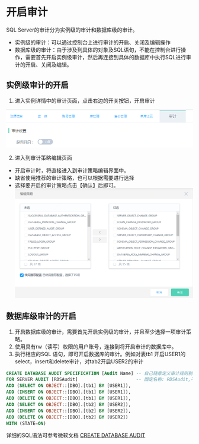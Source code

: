# 开启审计
SQL Server的审计分为实例级的审计和数据库级的审计。
- 实例级的审计：可以通过控制台上进行审计的开启、关闭及编辑操作
- 数据库级的审计：由于涉及到具体的对象及SQL语句，不能在控制台进行操作，需要首先开启实例级审计，然后再连接到具体的数据库中执行SQL进行审计的开启、关闭及编辑。

## 实例级审计的开启
1. 进入实例详情中的审计页面，点击右边的开关按钮，开启审计

![开启审计1](../../../../../../image/RDS/Enable-Audit-1.png)

2. 进入到审计策略编辑页面
- 开启审计时，将直接进入到审计策略编辑界面中。
- 缺省使用推荐的审计策略，也可以根据需要进行选择
- 选择要开启的审计策略点击【确认】后即可。
![开启审计2](../../../../../../image/RDS/Enable-Audit-2.png)

## 数据库级审计的开启
1. 开启数据库级的审计，需要首先开启实例级的审计，并且至少选择一项审计策略。
2. 使用具有rw（读写）权限的用户账号，连接到将开启审计的数据库中。
3. 执行相应的SQL 语句，即可开启数据库的审计。例如对表tb1 开启USER1的 select，insert和delete审计，对tab2开启USER2的审计
```SQL
CREATE DATABASE AUDIT SPECIFICATION [Audit Name] -- 自己随意定义审计规则别名
FOR SERVER AUDIT [RDSAudit]                      -- 固定名称: RDSAudit,不能修改
ADD (SELECT ON OBJECT::[DBO].[tb1] BY [USER1]),
ADD (INSERT ON OBJECT::[DBO].[tb1] BY [USER1]),
ADD (DELETE ON OBJECT::[DBO].[tb1] BY [USER1]),
ADD (SELECT ON OBJECT::[DBO].[tb2] BY [USER2]),
ADD (INSERT ON OBJECT::[DBO].[tb2] BY [USER2]),
ADD (DELETE ON OBJECT::[DBO].[tb2] BY [USER2])
WITH (STATE=ON)
```

详细的SQL语法可参考微软文档 [CREATE DATABASE AUDIT](https://docs.microsoft.com/zh-cn/sql/t-sql/statements/create-database-audit-specification-transact-sql?view=sql-server-2017)
